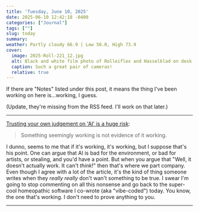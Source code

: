 ```yaml
---
title: 'Tuesday, June 10, 2025'
date: 2025-06-10 12:42:18 -0400
categories: ["Journal"]
tags: [""]
slug: today
summary: 
weather: Partly cloudy 66.9 | Low 50.0, High 73.9
cover: 
  image: 2025-Roll-221_12.jpg
  alt: Black and white film photo of Rolleiflex and Hasselblad on desk
  caption: Such a great pair of cameras!
  relative: true
---
```


If there are "Notes" listed under this post, it means the thing I've been working on here is...working, I guess.

(Update, they're missing from the RSS feed. I'll work on that later.)

----

[Trusting your own judgement on 'AI' is a huge risk](https://www.baldurbjarnason.com/2025/trusting-your-own-judgement-on-ai/):

> Something seemingly working is not evidence of it working.

I dunno, seems to me that if it's working, it's working, but I suppose that's his point. One can argue that AI is bad for the environment, or bad for artists, or stealing, and you'd have a point. But when you argue that "Well, it doesn't actually work. It can't _think_!" then that's where we part company. Even though I agree with a lot of the article, it's the kind of thing someone writes when they _really really_ don't wan't something to be true. I swear I'm going to stop commenting on all this nonsense and go back to the super-cool homeopathic software I co-wrote (aka "vibe-coded") today. You know, the one that's working. I don't need to prove anything to you.

----


